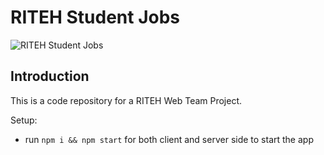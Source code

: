 # RITEH Student Jobs

![RITEH Student Jobs](https://cdn.dribbble.com/users/2301995/screenshots/14264831/media/e0546bcd2b7678f5990f100777590917.png?compress=1&resize=1200x900)

## Introduction
This is a code repository for a RITEH Web Team Project.

Setup:
- run ```npm i && npm start``` for both client and server side to start the app
